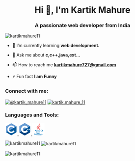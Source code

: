 <h1 align="center">Hi 👋, I'm Kartik Mahure</h1>
<h3 align="center">A passionate web developer from India</h3>

<p align="left"> <img src="https://komarev.com/ghpvc/?username=kartikmahure11&label=Profile%20views&color=0e75b6&style=flat" alt="kartikmahure11" /> </p>

- 🌱 I’m currently learning **web development.**

- 💬 Ask me about **c,c++,java,ext...**

- 📫 How to reach me **kartikmahure727@gmail.com**

- ⚡ Fun fact **I am Funny**

<h3 align="left">Connect with me:</h3>
<p align="left">
<a href="https://twitter.com/@kartik_mahure11" target="blank"><img align="center" src="https://raw.githubusercontent.com/rahuldkjain/github-profile-readme-generator/master/src/images/icons/Social/twitter.svg" alt="@kartik_mahure11" height="30" width="40" /></a>
<a href="https://instagram.com/kartik.mahure_11" target="blank"><img align="center" src="https://raw.githubusercontent.com/rahuldkjain/github-profile-readme-generator/master/src/images/icons/Social/instagram.svg" alt="kartik.mahure_11" height="30" width="40" /></a>
</p>

<h3 align="left">Languages and Tools:</h3>
<p align="left"> <a href="https://www.cprogramming.com/" target="_blank" rel="noreferrer"> <img src="https://raw.githubusercontent.com/devicons/devicon/master/icons/c/c-original.svg" alt="c" width="40" height="40"/> </a> <a href="https://www.w3schools.com/cpp/" target="_blank" rel="noreferrer"> <img src="https://raw.githubusercontent.com/devicons/devicon/master/icons/cplusplus/cplusplus-original.svg" alt="cplusplus" width="40" height="40"/> </a> <a href="https://www.java.com" target="_blank" rel="noreferrer"> <img src="https://raw.githubusercontent.com/devicons/devicon/master/icons/java/java-original.svg" alt="java" width="40" height="40"/> </a> </p>

<p><img align="left" src="https://github-readme-stats.vercel.app/api/top-langs?username=kartikmahure11&show_icons=true&locale=en&layout=compact" alt="kartikmahure11" /></p>

<p>&nbsp;<img align="center" src="https://github-readme-stats.vercel.app/api?username=kartikmahure11&show_icons=true&locale=en" alt="kartikmahure11" /></p>

<p><img align="center" src="https://github-readme-streak-stats.herokuapp.com/?user=kartikmahure11&" alt="kartikmahure11" /></p>

